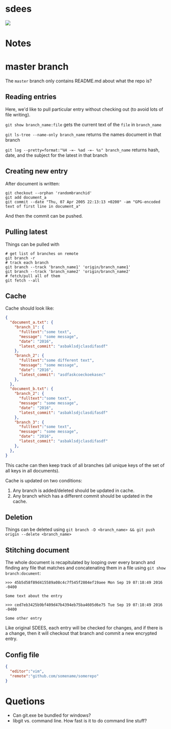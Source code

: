 # sdees

![](https://img.shields.io/badge/coverage-54.1%25-yellow.svg)

# Notes

# master branch

The `master` branch only contains README.md about what the repo is?

## Reading entries

Here, we'd like to pull particular entry without checking out (to avoid lots of file writing).

`git show branch_name:file` gets the current text of the `file` in `branch_name`

`git ls-tree --name-only branch_name` returns the names document in that branch

`git log --pretty=format:"%H -=- %ad -=- %s" branch_name` returns hash, date, and the subject for the latest in that branch


## Creating new entry

After document is written:

```
git checkout --orphan 'randombranchid'
git add document_a
git commit --date "Thu, 07 Apr 2005 22:13:13 +0200" -am "GPG-encoded text of first line in document_a"
```

And then the commit can be pushed.

## Pulling latest

Things can be pulled with
```
# get list of branches on remote
git branch -r  
# track each branch
git branch --track 'branch_name1' 'origin/branch_name1'
git branch --track 'branch_name2' 'origin/branch_name2'
# fetch/pull all of them
git fetch --all
```

## Cache

Cache should look like:

```json
{
  "document_a.txt": {
    "branch_1": {
      "fulltext":"some text",
      "message": "some message",
      "date": "2016",
      "latest_commit": "asbaklsdjclasdifasdf"
    },
    "branch_2": {
      "fulltext":"some different text",
      "message": "some message",
      "date": "2016",
      "latest_commit": "asdfaskcoeckoekasec"
    },
  },
  "document_b.txt": {
    "branch_2": {
      "fulltext":"some text",
      "message": "some message",
      "date": "2016",
      "latest_commit": "asbaklsdjclasdifasdf"
    },
    "branch_3": {
      "fulltext":"some text",
      "message": "some message",
      "date": "2016",
      "latest_commit": "asbaklsdjclasdifasdf"
    },
  },
}
```

This cache can then keep track of all branches (all unique keys of the set of all keys in all documents).

Cache is updated on two conditions:

1. Any branch is added/deleted should be updated in cache.
2. Any branch which has a different commit should be updated in the cache.


## Deletion

Things can be deleted using `git branch -D <branch_name> && git push origin --delete <branch_name>`

## Stitching document

The whole document is recapitulated by looping over every branch and finding any file that matches and concatenating them in a file using `git show branch:document`:
```
>>> 45b5d58f89d415589a08c4c7f545f2804ef19aee Mon Sep 19 07:18:49 2016 -0400

Some text about the entry

>>> ced7eb3425b9bf409d47b4394eb75ba4605d6e75 Tue Sep 19 07:18:49 2016 -0400

Some other entry
```
Like original SDEES, each entry will be checked for changes, and if there is a change, then it will checkout that branch and commit a new encrypted entry.

## Config file

```json
{
  "editor":"vim",
  "remote":"github.com/somename/somerepo"
}
```

# Quetions
- Can git.exe be bundled for windows?
- libgit vs. command line. How fast is it to do command line stuff?
